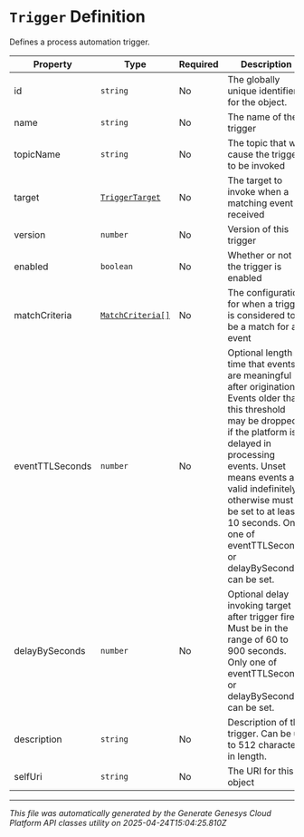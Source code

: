 # `Trigger` Definition

Defines a process automation trigger.

| Property | Type | Required | Description |
|----------|------|----------|-------------|
| id | `string` | No | The globally unique identifier for the object. |
| name | `string` | No | The name of the trigger |
| topicName | `string` | No | The topic that will cause the trigger to be invoked |
| target | [`TriggerTarget`](triggertarget-definition.md) | No | The target to invoke when a matching event is received |
| version | `number` | No | Version of this trigger |
| enabled | `boolean` | No | Whether or not the trigger is enabled |
| matchCriteria | [`MatchCriteria[]`](matchcriteria-definition.md) | No | The configuration for when a trigger is considered to be a match for an event |
| eventTTLSeconds | `number` | No | Optional length of time that events are meaningful after origination. Events older than this threshold may be dropped if the platform is delayed in processing events. Unset means events are valid indefinitely, otherwise must be set to at least 10 seconds. Only one of eventTTLSeconds or delayBySeconds can be set. |
| delayBySeconds | `number` | No | Optional delay invoking target after trigger fires. Must be in the range of 60 to 900 seconds. Only one of eventTTLSeconds or delayBySeconds can be set. |
| description | `string` | No | Description of the trigger. Can be up to 512 characters in length. |
| selfUri | `string` | No | The URI for this object |

---

*This file was automatically generated by the Generate Genesys Cloud Platform API classes utility on 2025-04-24T15:04:25.810Z*